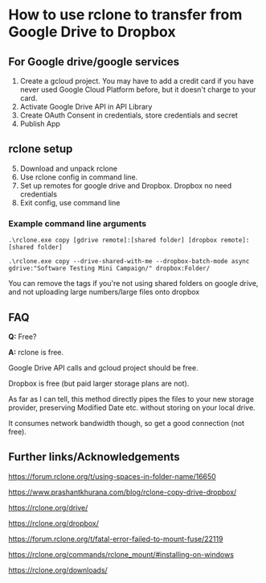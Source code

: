 # How to use rclone to transfer from Google Drive to Dropbox

## For Google drive/google services 
1. Create a gcloud project. You may have to add a credit card if you have never used Google Cloud Platform before, but it doesn't charge to your card.
2. Activate Google Drive API in API Library
3. Create OAuth Consent in credentials, store credentials and secret
4. Publish App

## rclone setup
5. Download and unpack rclone
6. Use rclone config in command line.
7. Set up remotes for google drive and Dropbox. Dropbox no need credentials
8. Exit config, use command line

### Example command line arguments

```
.\rclone.exe copy [gdrive remote]:[shared folder] [dropbox remote]:[shared folder]

.\rclone.exe copy --drive-shared-with-me --dropbox-batch-mode async gdrive:"Software Testing Mini Campaign/" dropbox:Folder/
```
You can remove the tags if you're not using shared folders on google drive, and not uploading large numbers/large files onto dropbox
## FAQ
**Q:** Free?

**A:** rclone is free. 

Google Drive API calls and gcloud project should be free. 

Dropbox is free (but paid larger storage plans are not). 

As far as I can tell, this method directly pipes the files to your new storage provider, preserving Modified Date etc. without storing on your local drive. 

It consumes network bandwidth though, so get a good connection (not free).

## Further links/Acknowledgements

https://forum.rclone.org/t/using-spaces-in-folder-name/16650

https://www.prashantkhurana.com/blog/rclone-copy-drive-dropbox/

https://rclone.org/drive/

https://rclone.org/dropbox/

https://forum.rclone.org/t/fatal-error-failed-to-mount-fuse/22119

https://rclone.org/commands/rclone_mount/#installing-on-windows

https://rclone.org/downloads/
